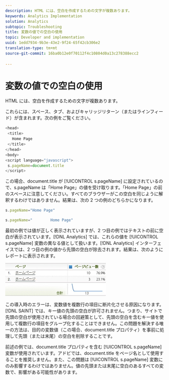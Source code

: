 ```yaml
---
description: HTML には、空白を作成するための文字が複数あります。
keywords: Analytics Implementation
solution: Analytics
subtopic: Troubleshooting
title: 変数の値での空白の使用
topic: Developer and implementation
uuid: 1edd7934-9b3e-43e2-9f24-65f42cb306e2
translation-type: tm+mt
source-git-commit: 16ba0b12e0f70112f4c10804d0a13c278388ecc2

---
```



# 変数の値での空白の使用

HTML には、空白を作成するための文字が複数あります。

これらには、スペース、タブ、およびキャリッジリターン（またはラインフィード）が含まれます。次の例をご覧ください。

```js
<head> 
 <title> 
   Home Page 
 </title> 
</head> 
<body> 
<script language="javascript"> 
 s.pageName=document.title 
</script> 
```

この場合、document.title が [!UICONTROL s.pageName] に設定されているので、s.pageName は「Home Page」の値を受け取ります。「Home Page」の前のスペースに注意してください。すべてのブラウザーがこの空白を同じように解釈するわけではありません。結果は、次の 2 つの例のどちらかになります。

```js
s.pageName="Home Page"
```

```js
s.pageName="        Home Page"
```

最初の例では値が正しく表示されていますが、2 つ目の例ではテキストの前に空白が表示されています。[!DNL Analytics] では、これらの値を [!UICONTROL s.pageName] 変数の異なる値として扱います。[!DNL Analytics] インターフェイスでは、2 つ目の例の値から先頭の空白が除去されます。結果は、次のようにレポートに表示されます。

![](assets/white_space.jpg)

この導入時のエラーは、変数値を複数行の項目に断片化させる原因になります。[!DNL SAINT] では、キー値の先頭の空白が許可されません。つまり、サイトで先頭の空白が使用されている場合の回避策として、先頭の空白を含むキー値を使用して複数行の項目をグループ化することはできません。この問題を解決する唯一の方法は、目的の変数値（この場合、document.title プロパティ）を事前に処理して先頭（または末尾）の空白を削除することです。

前述の例では、document.title プロパティを含む [!UICONTROL s.pageName] 変数が使用されています。アドビでは、document.title をページ名として使用することを推奨しません。また、この問題は [!UICONTROL s.pageName] 変数にのみ影響するわけではありません。値の先頭または末尾に空白のあるすべての変数で、影響がある可能性があります。
